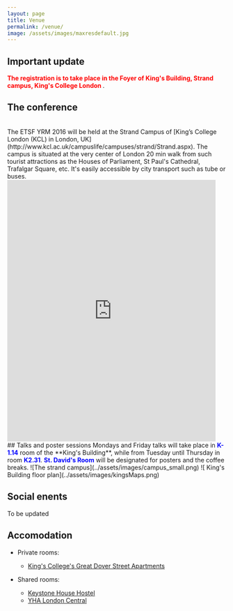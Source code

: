 ```yaml
---
layout: page
title: Venue
permalink: /venue/
image: /assets/images/maxresdefault.jpg
---
```

## Important update

<font color="red"><b> The registration is to take place in the Foyer of King's Building, Strand campus, King's College London </b></font>.

## The conference
<br>
The ETSF YRM 2016 will be held at the Strand Campus of [King’s College London (KCL) in London, UK](http://www.kcl.ac.uk/campuslife/campuses/strand/Strand.aspx). The campus is situated at the very center of London 20 min walk from such tourist attractions as the Houses of Parliament, St Paul's Cathedral, Trafalgar Square, etc. It's easily accessible by city transport such as tube or buses.

<iframe src="https://www.google.com/maps/embed?pb=!1m18!1m12!1m3!1d2483.094274430157!2d-0.11599699999999998!3d51.51148639999999!2m3!1f0!2f0!3f0!3m2!1i1024!2i768!4f13.1!3m3!1m2!1s0x487604b5a3b455dd%3A0xb0643efb7ed0928d!2sKing&#39;s+College+London!5e0!3m2!1spl!2suk!4v1442525147532" width="95%" height="600" frameborder="0" align="center" style="border:0" allowfullscreen></iframe>
<br>
## Talks and poster sessions
Mondays and Friday talks will take place in <font color="blue"><b>K-1.14</b></font> room of the **King's Building**, while from Tuesday until Thursday in room <font color="blue"><b>K2.31</b></font>. <font color="blue"><b> St. David's Room</b></font> will be designated for posters and the coffee breaks.
![The strand campus](../assets/images/campus_small.png)
![ King's Building floor plan](../assets/images/kingsMaps.png)

## Social enents
To be updated

## Accomodation

* Private rooms:
  - [King's College's Great Dover Street Apartments](http://www.kcl.ac.uk/study/accommodation/residences/great-dover-street-apartments.aspx)

* Shared rooms:
  - [Keystone House Hostel](http://www.keystone-house.com/)
  - [YHA London Central](http://www.yha.org.uk/hostel/london-central)
